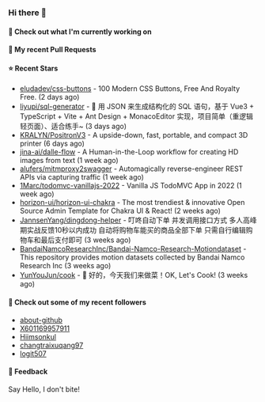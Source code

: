 ### Hi there 👋

#### 👷 Check out what I'm currently working on

#### 🔨 My recent Pull Requests


#### ⭐ Recent Stars

- [eludadev/css-buttons](https://github.com/eludadev/css-buttons) - 100 Modern CSS Buttons, Free And Royalty Free. (2 days ago)
- [liyupi/sql-generator](https://github.com/liyupi/sql-generator) - 🔨 用 JSON 来生成结构化的 SQL 语句，基于 Vue3 &#43; TypeScript &#43; Vite &#43; Ant Design &#43; MonacoEditor 实现，项目简单（重逻辑轻页面）、适合练手~ (3 days ago)
- [KRALYN/PositronV3](https://github.com/KRALYN/PositronV3) - A upside-down, fast, portable, and compact 3D printer (6 days ago)
- [jina-ai/dalle-flow](https://github.com/jina-ai/dalle-flow) - A Human-in-the-Loop workflow for creating HD images from text (1 week ago)
- [alufers/mitmproxy2swagger](https://github.com/alufers/mitmproxy2swagger) - Automagically reverse-engineer REST APIs via capturing traffic (1 week ago)
- [1Marc/todomvc-vanillajs-2022](https://github.com/1Marc/todomvc-vanillajs-2022) - Vanilla JS TodoMVC App in 2022 (1 week ago)
- [horizon-ui/horizon-ui-chakra](https://github.com/horizon-ui/horizon-ui-chakra) - The most trendiest &amp; innovative Open Source Admin Template for Chakra UI &amp; React! (2 weeks ago)
- [JannsenYang/dingdong-helper](https://github.com/JannsenYang/dingdong-helper) - 叮咚自动下单 并发调用接口方式 多人高峰期实战反馈10秒以内成功 自动将购物车能买的商品全部下单 只需自行编辑购物车和最后支付即可 (3 weeks ago)
- [BandaiNamcoResearchInc/Bandai-Namco-Research-Motiondataset](https://github.com/BandaiNamcoResearchInc/Bandai-Namco-Research-Motiondataset) - This repository provides motion datasets collected by Bandai Namco Research Inc (3 weeks ago)
- [YunYouJun/cook](https://github.com/YunYouJun/cook) - 🍲 好的，今天我们来做菜！OK, Let&#39;s Cook! (3 weeks ago)

#### 👯 Check out some of my recent followers

- [about-github](https://github.com/about-github)
- [X601169957911](https://github.com/X601169957911)
- [Hiimsonkul](https://github.com/Hiimsonkul)
- [changtraixuqang97](https://github.com/changtraixuqang97)
- [logit507](https://github.com/logit507)

#### 💬 Feedback

Say Hello, I don't bite!